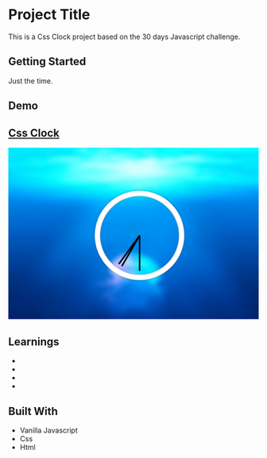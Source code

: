 # Project Title

This is a Css Clock project based on the 30 days Javascript challenge.

## Getting Started

Just the time.

## Demo

## [Css Clock](https://danielgarciaguillen.github.io/cssclock/)
![Drumkit](/image/cssclock.png?raw=true "Drumkit")


## Learnings

* 
* 
* 
* 

## Built With

* Vanilla Javascript
* Css
* Html

